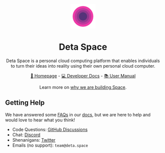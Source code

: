<div align="center">

<a href="https://deta.space" target="_blank">
    <img src="./profile/deta.svg" width="80">
</a>

# Deta Space

Deta Space is a personal cloud computing platform that enables individuals to turn their ideas into reality using their own personal cloud computer.

[🔮 Homepage](https://deta.space) - [💻 Developer Docs](https://deta.space/docs) - [📚 User Manual](https://deta.space/manual)

Learn more on [why we are building Space](https://deta.space/motivation).

</div>

## Getting Help

We have answered some [FAQs](https://deta.space/manual/faq) in our [docs](https://deta.space/manual), but we are here to help and would love to hear what you think!

- Code Questions: [GitHub Discussions](https://github.com/orgs/deta/discussions)
- Chat: [Discord](https://go.deta.dev/discord)
- Shenanigans: [Twitter](https://twitter.com/detahq)
- Emails (no support): `team@deta.space`
